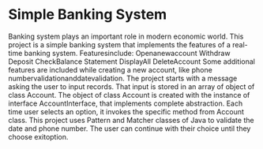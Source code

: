 # Simple Banking System
Banking system plays an important role in modern economic world. This project is a simple banking system that implements the features of a real-time banking system. Featuresinclude: 
Openanewaccount 
Withdraw 
Deposit 
CheckBalance 
Statement 
DisplayAll 
DeleteAccount 
Some additional features are included while creating a new account, like phone numbervalidationanddatevalidation. 
The project starts with a message asking the user to input records. That input is stored in an array of object of class Account. The object of class Account is created with the instance of interface AccountInterface, that implements complete abstraction. Each time user selects an option, it invokes the specific method from Account class. This project uses Pattern and Matcher classes of Java to validate the date and phone number. The user can continue with their choice until they choose exitoption.
